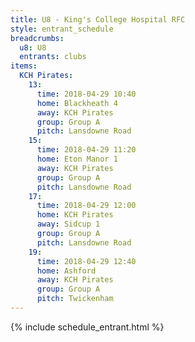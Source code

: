 ```yaml
---
title: U8 - King's College Hospital RFC
style: entrant_schedule
breadcrumbs:
  u8: U8
  entrants: clubs
items:
  KCH Pirates:
    13:
      time: 2018-04-29 10:40
      home: Blackheath 4
      away: KCH Pirates
      group: Group A
      pitch: Lansdowne Road
    15:
      time: 2018-04-29 11:20
      home: Eton Manor 1
      away: KCH Pirates
      group: Group A
      pitch: Lansdowne Road
    17:
      time: 2018-04-29 12:00
      home: KCH Pirates
      away: Sidcup 1
      group: Group A
      pitch: Lansdowne Road
    19:
      time: 2018-04-29 12:40
      home: Ashford
      away: KCH Pirates
      group: Group A
      pitch: Twickenham
---
```


{% include schedule_entrant.html %}
